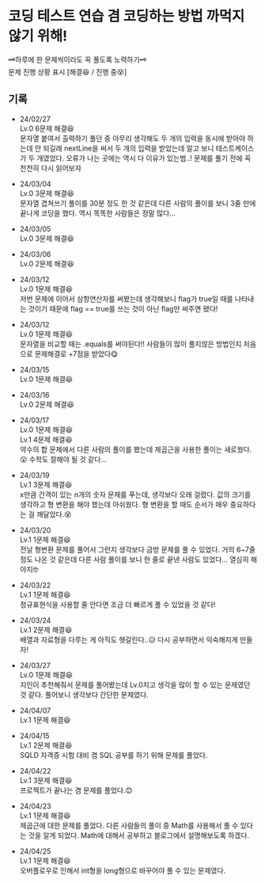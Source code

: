 # 코딩 테스트 연습 겸 코딩하는 방법 까먹지 않기 위해!
🗝하루에 한 문제씩이라도 꼭 풀도록 노력하기🗝  
문제 진행 상황 표시 [해결😆 / 진행 중😵]

## 기록
- 24/02/27  
Lv.0 6문제 해결😆  
문자열 붙여서 출력하기 풀던 중 아무리 생각해도 두 개의 입력을 동시에 받아야 하는데 안 되길래 nextLine을 써서 두 개의 입력을 받았는데 알고 보니 테스트케이스가 두 개였었다. 오류가 나는 곳에는 역시 다 이유가 있는법..! 문제를 풀기 전에 꼭 천천히 다시 읽어보자  

- 24/03/04  
Lv.0 3문제 해결😆  
문자열 겹쳐쓰기 풀이를 30분 정도 한 것 같은데 다른 사람의 풀이를 보니 3줄 만에 끝나게 코딩을 했다. 역시 똑똑한 사람들은 정말 많다...  

- 24/03/05  
Lv.0 3문제 해결😆  

- 24/03/06  
Lv.0 2문제 해결😆  

- 24/03/12  
Lv.0 1문제 해결😆  
저번 문제에 이어서 삼항연산자를 써봤는데 생각해보니 flag가 true일 때를 나타내는 것이기 때문에 flag == true를 쓰는 것이 아닌 flag만 써주면 됐다!  

- 24/03/12  
Lv.0 1문제 해결😆  
문자열을 비교할 때는 .equals를 써야된다!! 사람들이 많이 풀지않은 방법인지 처음으로 문제해결로 +7점을 받았다😋  

- 24/03/15  
Lv.0 1문제 해결😆  

- 24/03/16  
Lv.0 2문제 해결😆  

- 24/03/17  
Lv.0 1문제 해결😆  
Lv.1 4문제 해결😆  
약수의 합 문제에서 다른 사람의 풀이를 봤는데 제곱근을 사용한 풀이는 새로웠다.😮 수학도 잘해야 될 것 같다...  

- 24/03/19  
Lv.1 3문제 해결😆  
x만큼 간격이 있는 n개의 숫자 문제를 푸는데, 생각보다 오래 걸렸다. 값의 크기를 생각하고 형 변환을 해야 했는데 아쉬웠다. 형 변환을 할 때도 순서가 매우 중요하다는 걸 깨달았다.😵  

- 24/03/20  
Lv.1 1문제 해결😆  
전날 형변환 문제를 풀어서 그런지 생각보다 금방 문제를 풀 수 있었다. 거의 6~7줄 정도 나온 것 같은데 다른 사람 풀이를 보니 한 줄로 끝낸 사람도 있었다... 열심히 해야지🤓  

- 24/03/22  
Lv.1 1문제 해결😆  
정규표현식을 사용할 줄 안다면 조금 더 빠르게 풀 수 있었을 것 같다!  

- 24/03/24  
Lv.1 2문제 해결😆  
배열과 자료형을 다루는 게 아직도 헷갈린다..😥 다시 공부하면서 익숙해지게 만들자!  

- 24/03/27  
Lv.0 1문제 해결😆  
지인이 추천해줘서 문제를 풀어봤는데 Lv.0치고 생각을 많이 할 수 있는 문제였던 것 같다. 풀어보니 생각보다 간단한 문제였다.  

- 24/04/07  
Lv.1 1문제 해결😆  

- 24/04/15  
Lv.1 2문제 해결😆  
SQLD 자격증 시험 대비 겸 SQL 공부를 하기 위해 문제를 풀었다.  

- 24/04/22  
Lv.1 3문제 해결😆  
프로젝트가 끝나는 겸 문제를 풀었다.😊  

- 24/04/23  
Lv.1 1문제 해결😆  
제곱근에 대한 문제를 풀었다. 다른 사람들의 풀이 중 Math를 사용해서 풀 수 있다는 것을 알게 되었다. Math에 대해서 공부하고 블로그에서 설명해보도록 하겠다.  

- 24/04/25  
Lv.1 1문제 해결😆  
오버플로우로 인해서 int형을 long형으로 바꾸어야 풀 수 있는 문제였다.  